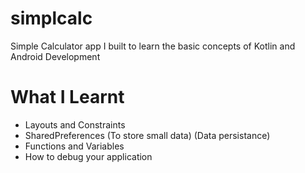 # simplcalc
Simple Calculator app I built to learn the basic concepts of Kotlin and Android Development

# What I Learnt
- Layouts and Constraints
- SharedPreferences (To store small data) (Data persistance)
- Functions and Variables
- How to debug your application
